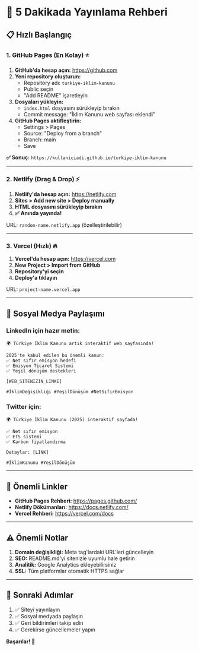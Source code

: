 # 🚀 5 Dakikada Yayınlama Rehberi

## 📋 **Hızlı Başlangıç**

### 1. GitHub Pages (En Kolay) ⭐

1. **GitHub'da hesap açın:** https://github.com
2. **Yeni repository oluşturun:**
   - Repository adı: `turkiye-iklim-kanunu`
   - Public seçin
   - "Add README" işaretleyin
3. **Dosyaları yükleyin:**
   - `index.html` dosyasını sürükleyip bırakın
   - Commit message: "İklim Kanunu web sayfası eklendi"
4. **GitHub Pages aktifleştirin:**
   - Settings > Pages
   - Source: "Deploy from a branch"
   - Branch: main
   - Save

**✅ Sonuç:** `https://kullaniciadi.github.io/turkiye-iklim-kanunu`

---

### 2. Netlify (Drag & Drop) ⚡

1. **Netlify'da hesap açın:** https://netlify.com
2. **Sites > Add new site > Deploy manually**
3. **HTML dosyasını sürükleyip bırakın**
4. **✅ Anında yayında!**

URL: `random-name.netlify.app` (özelleştirilebilir)

---

### 3. Vercel (Hızlı) 🔥

1. **Vercel'da hesap açın:** https://vercel.com
2. **New Project > Import from GitHub**
3. **Repository'yi seçin**
4. **Deploy'a tıklayın**

URL: `project-name.vercel.app`

---

## 📱 **Sosyal Medya Paylaşımı**

### LinkedIn için hazır metin:
```
🌍 Türkiye İklim Kanunu artık interaktif web sayfasında!

2025'te kabul edilen bu önemli kanun:
✅ Net sıfır emisyon hedefi
✅ Emisyon Ticaret Sistemi
✅ Yeşil dönüşüm destekleri

[WEB_SITENIZIN_LINKI]

#İklimDeğişikliği #YeşilDönüşüm #NetSıfırEmisyon
```

### Twitter için:
```
🌍 Türkiye İklim Kanunu (2025) interaktif sayfada!

✅ Net sıfır emisyon
✅ ETS sistemi  
✅ Karbon fiyatlandırma

Detaylar: [LINK]

#İklimKanunu #YeşilDönüşüm
```

---

## 🔗 **Önemli Linkler**

- **GitHub Pages Rehberi:** https://pages.github.com/
- **Netlify Dökümanları:** https://docs.netlify.com/
- **Vercel Rehberi:** https://vercel.com/docs

---

## ⚠️ **Önemli Notlar**

1. **Domain değişikliği:** Meta tag'lardaki URL'leri güncelleyin
2. **SEO:** README.md'yi sitenizle uyumlu hale getirin  
3. **Analitik:** Google Analytics ekleyebilirsiniz
4. **SSL:** Tüm platformlar otomatik HTTPS sağlar

---

## 🎯 **Sonraki Adımlar**

1. ✅ Siteyi yayınlayın
2. ✅ Sosyal medyada paylaşın
3. ✅ Geri bildirimleri takip edin
4. ✅ Gerekirse güncellemeler yapın

**Başarılar! 🎉**
